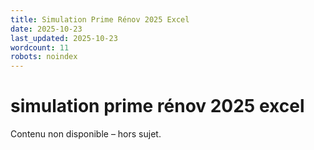 ```yaml
---
title: Simulation Prime Rénov 2025 Excel
date: 2025-10-23
last_updated: 2025-10-23
wordcount: 11
robots: noindex
---
```


# simulation prime rénov 2025 excel

Contenu non disponible – hors sujet.